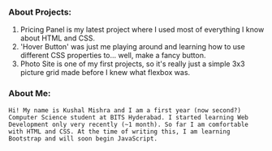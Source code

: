 ### About Projects:

1) Pricing Panel is my latest project where I used most of everything I know about HTML and CSS.
2) 'Hover Button' was just me playing around and learning how to use different CSS properties to... well, make a fancy button.
3) Photo Site is one of my first projects, so it's really just a simple 3x3 picture grid made before I knew what flexbox was.

### About Me:
    Hi! My name is Kushal Mishra and I am a first year (now second?) Computer Science student at BITS Hyderabad. I started learning Web Development only very recently (~1 month). So far I am comfortable with HTML and CSS. At the time of writing this, I am learning Bootstrap and will soon begin JavaScript.
